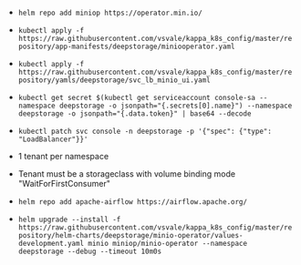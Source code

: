 - `helm repo add miniop https://operator.min.io/`
- `kubectl apply -f https://raw.githubusercontent.com/vsvale/kappa_k8s_config/master/repository/app-manifests/deepstorage/miniooperator.yaml`
- `kubectl apply -f https://raw.githubusercontent.com/vsvale/kappa_k8s_config/master/repository/yamls/deepstorage/svc_lb_minio_ui.yaml`



- `kubectl get secret $(kubectl get serviceaccount console-sa --namespace deepstorage -o jsonpath="{.secrets[0].name}") --namespace deepstorage -o jsonpath="{.data.token}" | base64 --decode`
- `kubectl patch svc console -n deepstorage -p '{"spec": {"type": "LoadBalancer"}}'`
- 1 tenant per namespace
- Tenant must be a storageclass with volume binding mode "WaitForFirstConsumer"


- `helm repo add apache-airflow https://airflow.apache.org/`
- `helm upgrade --install -f https://raw.githubusercontent.com/vsvale/kappa_k8s_config/master/repository/helm-charts/deepstorage/minio-operator/values-development.yaml minio miniop/minio-operator --namespace deepstorage --debug --timeout 10m0s`